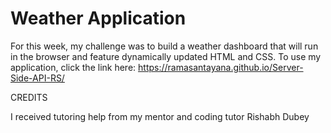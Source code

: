 # Weather Application

For this week, my challenge was to build a weather dashboard that will run in the browser and feature dynamically updated HTML and CSS.  To use my application, click the link here:  https://ramasantayana.github.io/Server-Side-API-RS/

CREDITS

I received tutoring help from my mentor and coding tutor Rishabh Dubey 

